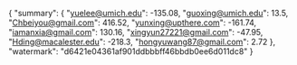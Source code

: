 {
    "summary": {
        "yuelee@umich.edu": -135.08, 
        "guoxing@umich.edu": 13.5, 
        "Chbeiyou@gmail.com": 416.52, 
        "yunxing@upthere.com": -161.74, 
        "iamanxia@gmail.com": 130.16, 
        "xingyun27221@gmail.com": -47.95, 
        "Hding@macalester.edu": -218.3, 
        "hongyuwang87@gmail.com": 2.72
    }, 
    "watermark": "d6421e04361af901ddbbbff46bbdb0ee6d011dc8"
}
